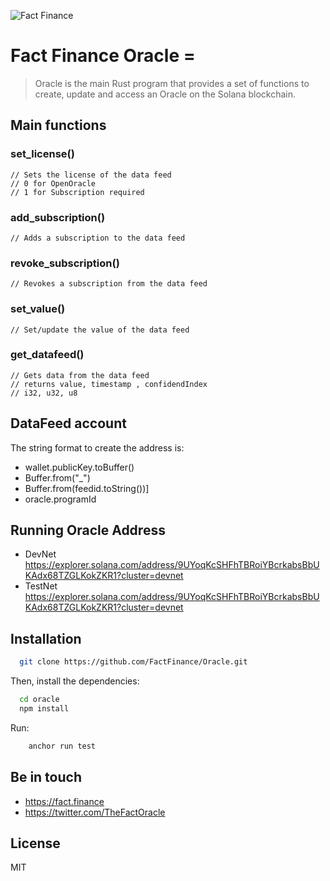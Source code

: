 ![Fact Finance](https://fact.finance/_next/static/media/Logo.446023b4.svg)

# Fact Finance Oracle =

> Oracle is the main Rust program that provides a set of functions to create, update and access an Oracle  on the Solana blockchain.

## Main functions

### set_license()
    // Sets the license of the data feed
    // 0 for OpenOracle
    // 1 for Subscription required

### add_subscription()
    // Adds a subscription to the data feed
    
### revoke_subscription()
    // Revokes a subscription from the data feed

### set_value()
    // Set/update the value of the data feed

### get_datafeed()
    // Gets data from the data feed
    // returns value, timestamp , confidendIndex
    // i32, u32, u8

## DataFeed account
The string format to create the address is:
  - wallet.publicKey.toBuffer()
  - Buffer.from("_")
  - Buffer.from(feedid.toString())]
  - oracle.programId

## Running Oracle Address
  - DevNet https://explorer.solana.com/address/9UYoqKcSHFhTBRoiYBcrkabsBbUKAdx68TZGLKokZKR1?cluster=devnet
  - TestNet https://explorer.solana.com/address/9UYoqKcSHFhTBRoiYBcrkabsBbUKAdx68TZGLKokZKR1?cluster=devnet
    
## Installation

```bash
  git clone https://github.com/FactFinance/Oracle.git
```

Then, install the dependencies:

```bash
  cd oracle
  npm install
```


Run:

```bash
    anchor run test
```

## Be in touch
  - https://fact.finance
  - https://twitter.com/TheFactOracle

## License

MIT
